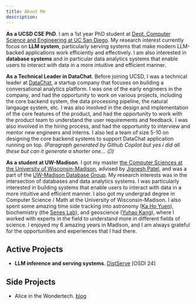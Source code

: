 ```yaml
---
title: About Me
description: 
---
```


**As a UCSD CSE PhD**. I am a 1st year PhD student at [Dept. Computer Science and Engineering at UC San Diego](https://cse.ucsd.edu/). My research interest currently focus on **LLM system**, particularly serving systems that make modern LLM-backed applications work efficiently and effectively. I am also interested in **database systems** and in particular data analytics systems that enable users to interact with data in a more intuitive and efficient manner.    


**As a Technical Leader in DataChat**. Before joining UCSD, I was a technical leader at [DataChat](https://www.datachat.ai/), a startup company that focuses on building a conversational analytics platform. I was one of the early engineers in the company, and had the opportunity to work on various projects, including the core backend system, the data processing pipeline, the natural langauge system, etc. I was also involved in the design and implementation of the core features of the product, and had the opportunity to work with the product team to understand the user requirements and feedback. I was also involved in the hiring process, and had the opportunity to interview and mentor new engineers and interns. I also led a team of size 5-10 on designing the core backend systems to support DataChat application running on top. _(Paragraph generated by Github Copilot but yes i did all these but can it generate a shorter one... 😐)_

**As a student at UW-Madison**. I got my master [the Computer Sciences at the University of Wisconsin-Madison](https://www.cs.wisc.edu/), advised by [Jignesh Patel](https://pages.cs.wisc.edu/~jignesh/), and was a part of the [UW-Madison Database Group](https://twitter.com/wiscdb?lang=en). My research interests was in the intersection of databases and data analytics systems. I was particularly interested in building systems that enable users to interact with data in a more intuitive and efficient manner. I also got my undergrad degree in Computer Science / Math at the University of Wisconsin-Madison. I also spent some amazing time side tracking into astronomy ([Ka Ho Yuen](https://www.khyuen.info/)), biochemistry (the [Senes Lab](https://seneslab.biochem.wisc.edu/)), and geoscience ([Yuhao Kang](http://www.kkyyhh96.site/)), where I worked with experts in the field to understand more in different fields of science. I enjoyed my 6 amazing years in Madison, and I am always grateful for the opportunities and experiences that I had there.



<!-- I am also passionate about teaching and mentoring. 
During my years in DataChat, I also mentored 10+ colleagues and interns during work and after, and some of them become successful as leaders in the company or in their own careers. -->

## Active Projects

- **LLM inference and serving systems**. [DistServe](https://hao-ai-lab.github.io/blogs/distserve/) [OSDI 24]





## Side Projects
- Alice in the Wondertech. [blog](/posts/alice)